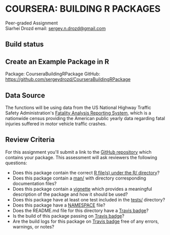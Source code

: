 # COURSERA: BUILDING R PACKAGES
Peer-graded Assignment   
Siarhei Drozd
email: sergey.n.drozd@gmail.com   

## Build status

## Create an Example Package in R 

Package: CourseraBuildingRPackage
GitHub:  https://github.com/sergeydrozd/CourseraBuildingRPackage

## Data Source

The functions will be using data from the US National Highway Traffic Safety 
Administration's [Fatality Analysis Reporting 
System](https://www.nhtsa.gov/research-data/fatality-analysis-reporting-system-fars),
which is a nationwide census providing the American public yearly data regarding
fatal injuries suffered in motor vehicle traffic crashes.

## Review Criteria

For this assignment you'll submit a link to the [GitHub repository](https://github.com/sergeydrozd/CourseraBuildingRPackage) which contains
your package. This assessment will ask reviewers the following questions:

* Does this package contain the correct [R file(s) under the R/ directory](https://github.com/sergeydrozd/CourseraBuildingRPackage/tree/master/R)?   
* Does this package contain a 
[man/](https://github.com/sergeydrozd/CourseraBuildingRPackage/tree/master/man) with directory
corresponding documentation files?
* Does this package contain a 
[vignette](https://github.com/sergeydrozd/CourseraBuildingRPackage/master/vignettes/fars.Rmd) 
which provides a meaningful description of the package and how it should be 
used?
* Does this package have at least one test included in the [tests/](https://github.com/sergeydrozd/CourseraBuildingRPackage/tree/master/tests/testthat) directory?
* Does this package have a [NAMESPACE](https://github.com/sergeydrozd/CourseraBuildingRPackage/blob/master/NAMESPACE) file?
* Does the README.md file for this directory have a [Travis badge](https://travis-ci.org/sergeydrozd/CourseraBuildingRPackage)?
* Is the build of this package passing on [Travis badge](https://travis-ci.org/sergeydrozd/CourseraBuildingRPackage)?
* Are the build logs for this package on [Travis badge](https://travis-ci.org/sergeydrozd/CourseraBuildingRPackage) free of any errors, warnings, or notes?

